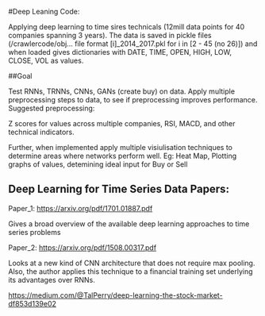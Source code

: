 #Deep Leaning Code:

Applying deep learning to time sires technicals (12mill data points for 40 companies spanning 3 years). The data is saved in pickle files (/crawlercode/obj... file format [i]_2014_2017.pkl for i in [2 - 45 (no 26)]) and when loaded gives dictionaries with DATE, TIME, OPEN, HIGH, LOW, CLOSE, VOL as values. 

##Goal

Test RNNs, TRNNs, CNNs, GANs (create buy) on data. Apply multiple preprocessing steps to data, to see if preprocessing improves performance. Suggested preprocessing: 

Z scores for values across multiple companies, RSI, MACD, and other technical indicators.

Further, when implemented apply multiple visiulisation techniques to determine areas where networks perform well. Eg: Heat Map, Plotting graphs of values, detemining ideal input for Buy or Sell  

## Deep Learning for Time Series Data Papers:
Paper_1: https://arxiv.org/pdf/1701.01887.pdf

Gives a broad overview of the available deep learning approaches to time series problems

Paper_2: https://arxiv.org/pdf/1508.00317.pdf

Looks at a new kind of CNN architecture that does not require max pooling. Also, the author applies this technique to a financial training set underlying its advantages over RNNs.

https://medium.com/@TalPerry/deep-learning-the-stock-market-df853d139e02
